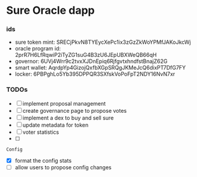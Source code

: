 # Sure Oracle dapp

### ids

- sure token mint: SRECjPkvN8TYEycXePc1ix3zGzZkWoYPMfJAKoJkcWj
- oracle program id: 2prR7H6LfRqwiP2iTyZG1suG4B3zU6JEpUBXWeQB66qH
- governor: 6UVj4Wrr9c2tvxXJDnEpiq6RjfgvtxhndfstBnajZ62G
- smart wallet: AqrdpYp4GizojQxfbXGpSRQgJKMeJcQ6dixPT7DfG7FY
- locker: 6PBPghLo5Yb395DPPQR3SXfskVoPoFpT2NDY16NvN7xr

### TODOs

- [ ] implement proposal management
- [ ] create governance page to propose votes
- [ ] implement a dex to buy and sell sure
- [ ] update metadata for token
- [ ] voter statistics
- [ ]

`Config`

- [x] format the config stats
- [ ] allow users to propose config changes
